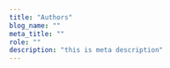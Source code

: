 ```yaml
---
title: "Authors"
blog_name: ""
meta_title: ""
role: ""
description: "this is meta description"
---
```

